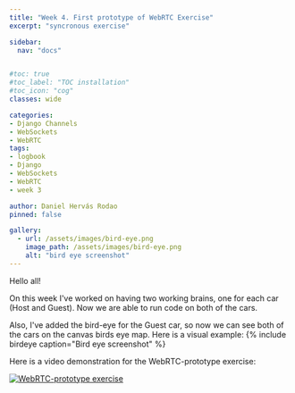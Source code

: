 ```yaml
---
title: "Week 4. First prototype of WebRTC Exercise"
excerpt: "syncronous exercise"

sidebar:
  nav: "docs"


#toc: true
#toc_label: "TOC installation"
#toc_icon: "cog"
classes: wide

categories:
- Django Channels
- WebSockets
- WebRTC
tags:
- logbook
- Django
- WebSockets
- WebRTC
- week 3

author: Daniel Hervás Rodao
pinned: false

gallery:
  - url: /assets/images/bird-eye.png
    image_path: /assets/images/bird-eye.png
    alt: "bird eye screenshot"
---
```


Hello all!

On this week I've worked on having two working brains, one for each car (Host and Guest). Now we are able to run code on both of the cars.

Also, I've added the bird-eye for the Guest car, so now we can see both of the cars on the canvas birds eye map. Here is a visual example:
{% include birdeye caption="Bird eye screenshot" %}


Here is a video demonstration for the WebRTC-prototype exercise: 

[![WebRTC-prototype exercise](https://img.youtube.com/vi/oG6KbqC_fkY/0.jpg)](https://www.youtube.com/watch?v=oG6KbqC_fkY)
